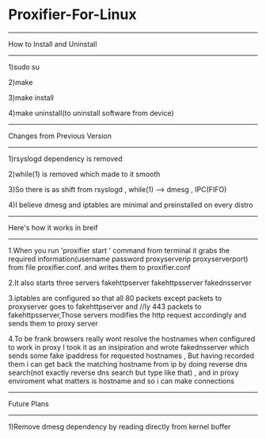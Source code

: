 # Proxifier-For-Linux
____________________________
How to Install and Uninstall
____________________________

1)sudo su

2)make 

3)make install

4)make uninstall(to uninstall software from device)
_____________________________
Changes from Previous Version
_____________________________

1)rsyslogd dependency is removed

2)while(1) is removed which made to it smooth

3)So there is as shift from rsyslogd , while(1) --> dmesg , IPC(FIFO)

4)I believe dmesg and iptables are minimal and preinstalled on every distro 
___________________________
Here's how it works in breif
____________________________

1.When you run 'proxifier start <profilename>' command from terminal it grabs the required information(username password proxyserverip proxyserverport) from file proxifier.conf.<profilename> and writes them to proxifier.conf

2.It also starts three servers fakehttpserver fakehttpsserver fakednsserver

3.iptables are configured so that all 80 packets except packets to proxyserver goes to fakehttpserver and //ly 443 packets to fakehttpsserver,Those servers modifies the http request accordingly and sends them to proxy server 

4.To be frank browsers really wont resolve the hostnames when configured to work in proxy I took it as an insipiration and wrote fakednsserver which sends some fake ipaddress for requested hostnames , But having recorded them i can get back the matching hostname from ip by doing reverse dns search(not exactly reverse dns search but type like that) , and in proxy enviroment what matters is hostname and so i can make connections 
____________
Future Plans
____________

1)Remove dmesg dependency by reading directly from kernel buffer

